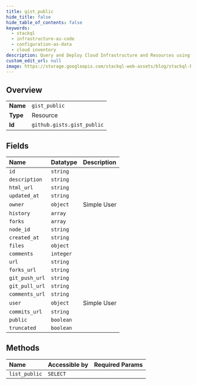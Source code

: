 ```yaml
---
title: gist_public
hide_title: false
hide_table_of_contents: false
keywords:
  - stackql
  - infrastructure-as-code
  - configuration-as-data
  - cloud inventory
description: Query and Deploy Cloud Infrastructure and Resources using SQL
custom_edit_url: null
image: https://storage.googleapis.com/stackql-web-assets/blog/stackql-blog-post-featured-image.png
---
```

  
    

## Overview
<table><tbody>
<tr><td><b>Name</b></td><td><code>gist_public</code></td></tr>
<tr><td><b>Type</b></td><td>Resource</td></tr>
<tr><td><b>Id</b></td><td><code>github.gists.gist_public</code></td></tr>
</tbody></table>

## Fields
| Name | Datatype | Description |
|:-----|:---------|:------------|
| `id` | `string` |  |
| `description` | `string` |  |
| `html_url` | `string` |  |
| `updated_at` | `string` |  |
| `owner` | `object` | Simple User |
| `history` | `array` |  |
| `forks` | `array` |  |
| `node_id` | `string` |  |
| `created_at` | `string` |  |
| `files` | `object` |  |
| `comments` | `integer` |  |
| `url` | `string` |  |
| `forks_url` | `string` |  |
| `git_push_url` | `string` |  |
| `git_pull_url` | `string` |  |
| `comments_url` | `string` |  |
| `user` | `object` | Simple User |
| `commits_url` | `string` |  |
| `public` | `boolean` |  |
| `truncated` | `boolean` |  |
## Methods
| Name | Accessible by | Required Params |
|:-----|:--------------|:----------------|
| `list_public` | `SELECT` |  |
